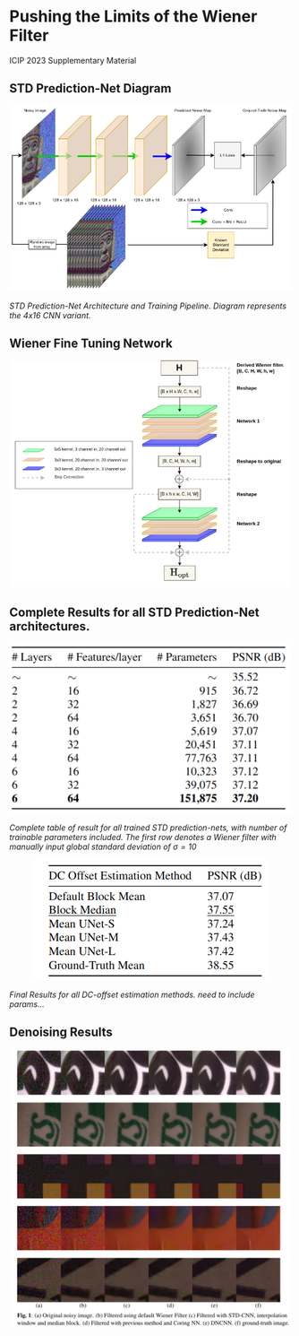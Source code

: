 # Pushing the Limits of the Wiener Filter 
ICIP 2023 Supplementary Material


## STD Prediction-Net Diagram
<p align="center">
  <img src=draw_uio_final.drawio_correctlegend.png>
</p>

*STD Prediction-Net Architecture and Training Pipeline. Diagram represents the 4x16 CNN variant.*

## Wiener Fine Tuning Network
<p align="center">
  <img src=wiener_diagram.png>
</p>

## Complete Results for all STD Prediction-Net architectures.

<p align="center">
  <img src=std_nets.png>
</p>

*Complete table of result for all trained STD prediction-nets, with number of trainable parameters included. The first row denotes a Wiener filter with manually input global standard deviation of $\sigma = 10$*

<p align="center">
  <img src=mean_im_with_gt.png>
</p>

*Final Results for all DC-offset estimation methods. need to include params...*

## Denoising Results
<p align="center">
  <img src=mosaic_1-1.png>
</p>


